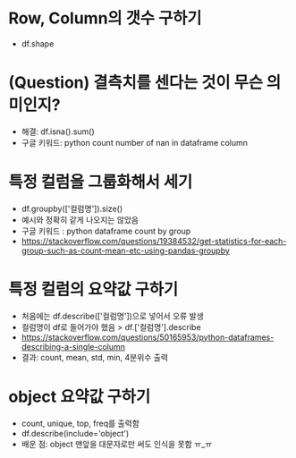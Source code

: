 # Row, Column의 갯수 구하기
 - df.shape

# (Question) 결측치를 센다는 것이 무슨 의미인지?
 - 해결: df.isna().sum()
 - 구글 키워드: python count number of nan in dataframe column

# 특정 컬럼을 그룹화해서 세기
 - df.groupby(['컬럼명']).size()
 - 예시와 정확히 같게 나오지는 않았음
 - 구글 키워드 : python dataframe count by group
 - https://stackoverflow.com/questions/19384532/get-statistics-for-each-group-such-as-count-mean-etc-using-pandas-groupby

# 특정 컬럼의 요약값 구하기
 - 처음에는 df.describe(['컬럼명'])으로 넣어서 오류 발생
 - 컬럼명이 df로 들어가야 했음 > df.['컬럼명'].describe
 - https://stackoverflow.com/questions/50165953/python-dataframes-describing-a-single-column
 - 결과: count, mean, std, min, 4분위수 출력

# object 요약값 구하기
 - count, unique, top, freq를 출력함
 - df.describe(include='object')
 - 배운 점: object 맨앞을 대문자로만 써도 인식을 못함 ㅠ_ㅠ
